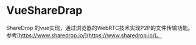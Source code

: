# VueShareDrap
ShareDrop 的vue实现，通过浏览器的WebRTC技术实现P2P的文件传输功能。参考[https://www.sharedrop.io/](https://www.sharedrop.io/)。

